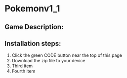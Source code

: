 # Pokemonv1_1
## Game Description:
## Installation steps:
1. Click the green CODE button near the top of this page
1. Download the zip file to your device
 1. Third item
1. Fourth item
